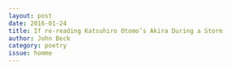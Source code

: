 ```yaml
---
layout: post 
date: 2016-01-24
title: If re-reading Katsuhiro Otomo’s Akira During a Storm
author: John Beck
category: poetry
issue: homme
---
```

